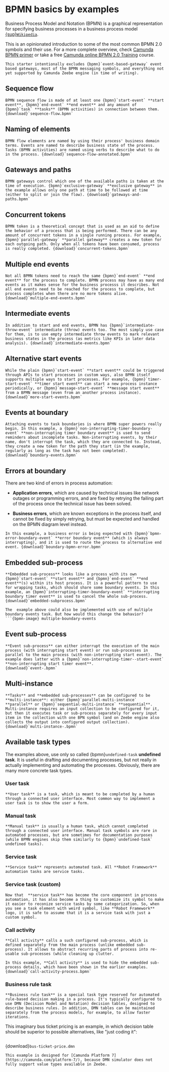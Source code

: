 # BPMN basics by examples

Business Process Model and Notation (BPMN) is a graphical representation for specifying business processes in a business process model [{sup}`Wikipedia`](https://en.wikipedia.org/wiki/Business_Process_Model_and_Notation).

This is an opinionated introduction to some of the most common BPMN 2.0 symbols and their use. For a more complete overview, check [Camunda BPMN primer](https://docs.camunda.io/docs/components/modeler/bpmn/bpmn-primer/) or take a free [Camunda online BPMN 2.0 Training](https://academy.camunda.com/camunda-bpmn) course.

```{note}
This starter intentionally excludes {bpmn}`event-based-gateway` event based gateways, most of the BPMN messaging symbols, and everything not yet supported by Camunda Zeebe engine (in time of writing).
```


## Sequence flow

```{bpmn-figure} sequence-flow
BPMN sequence flow is made of at least one {bpmn}`start-event` **start event**, {bpmn}`end-event` **end event** and any amount of {bpmn}`task` **tasks** (BPMN activities) in connection between them. {download}`sequence-flow.bpmn`
```

## Naming of elements

```{bpmn-figure} sequence-flow-annotated
BPMN flow elements are named by using their process' business domain terms. Events are named to describe business state of the process. Tasks (BPMN activities) are named using verbs to describe what to do in the process. {download}`sequence-flow-annotated.bpmn`
```

## Gateways and paths

```{bpmn-figure} gateways-and-paths
BPMN gateways control which one of the available paths is taken at the time of execution. {bpmn}`exclusive-gateway` **exclusive gateway** in the example allows only one path at time to be followed at time (either to split or join the flow). {download}`gateways-and-paths.bpmn`
```

## Concurrent tokens

```{bpmn-figure} concurrent-tokens
BPMN token is a theoretical concept that is used as an aid to define the behavior of a process that is being performed. There can be any amount of concurrent tokens in a single running process. For example, {bpmn}`parallel-gateway` **parallel gateway** creates a new token for each outgoing path. Only when all tokens have been consumed, process is really completed. {download}`concurrent-tokens.bpmn`
```

## Multiple end events

```{bpmn-figure} multiple-end-events
Not all BPMN tokens need to reach the same {bpmn}`end-event` **end event** for the process to complete. BPMN process may have as many end events as it makes sense for the business processs it describes. Not all end events need to be reached for the process to complete, but process completes when there are no more tokens alive. {download}`multiple-end-events.bpmn`
```

## Intermediate events

```{bpmn-figure} intermediate-events
In addition to start and end events, BPMN has {bpmn}`intermediate-throw-event` intermediate (throw) events too. The most simply use case for them, is to use empty intermediate throw events to mark relevant business states in the process (as metrics like KPIs in later data analysis). {download}`intermediate-events.bpmn`
```

## Alternative start events

```{bpmn-figure} more-start-events
While the plain {bpmn}`start-event` **start event** could be triggered through APIs to start processes in custom ways, also BPMN itself supports multiple ways to start processes. For example, {bpmn}`timer-start-event` **timer start event** can start a new process instance periodically, or {bpmn}`message-start-event` **message start event** from a BPMN message (even from an another process instance). {download}`more-start-events.bpmn`
```

## Events at boundary

```{bpmn-figure} boundary-events
Attaching events to task boundaries is where BPMN super powers really begin. In this example, a {bpmn}`non-interrupting-timer-boundary-event` **non-interrupting timer boundary event** is used to send reminders about incomplete tasks. Non-interrupting events, by their name, don't interrupt the task, which they are connected to. Instead, they create a new token for the path they start (in the example, regularly as long as the task has not been completed). {download}`boundary-events.bpmn`
```


## Errors at boundary

There are two kind of errors in process automation:

* **Application errors**, which are caused by technical issues like network outages or programming errors, and are fixed by retrying the failing part of the process once the technical issue has been solved.

* **Business errors**, which are known exceptions in the process itself, and cannot be fixed by simply retrying, but must be expected and handled on the BPMN diagram level instead.

```{bpmn-figure} boundary-bpmn-error
In this example, a business error is being expected with {bpmn}`bpmn-error-boundary-event` **error boundary event** (which is always interrupting), and it is used to route the process to alternative end event. {download}`boundary-bpmn-error.bpmn`
```


## Embedded sub-process

```{bpmn-figure} embedded-
**Embedded sub-process** looks like a process with its own {bpmn}`start-event` **start event** and {bpmn}`end-event` **end event**(s) within its host process. It is a powerful pattern to use  for wrapping tasks, which should share some boundary events. In this example, an {bpmn}`interrupting-timer-boundary-event` **interrupting boundary timer event** is used to cancel the whole sub-process. {download}`embedded-subprocess.bpmn`
```
```{note}
The  example above could also be implemented with use of multiple boundary events task. But how would this change the behavior?
```{bpmn-image} multiple-boundary-events
```


## Event sub-process

```{bpmn-figure} event-
**Event sub-process** can either interrupt the execution of the main process (with interrupting start event) or run sub-processes in parallel to the main process (with non-interrupting start event). The example does latter with a {bpmn}`non-interrupting-timer--start-event` **non-interrupting start timer event**.
{download}`event-.bpmn`
```

## Multi-instance

```{bpmn-figure} multi-instance-
**Tasks** and **embedded sub-processes** can be configured to be **multi-instance**: either {bpmn}`parallel-multi-instance` **parallel** or {bpmn}`sequential-multi-instance` **sequential**. Multi-instance requires an input collection to be configured for it, but then it executes task or sub-process separately for every input item in the collection with one BPN symbol (and on Zeebe engine also collects the output into configured output collection). {download}`multi-instance-.bpmn`
```

## Available task types

The examples above, use only so called {bpmn}`undefined-task` **undefined task**. It is useful in drafting and documenting processes, but not really in actually implementing and automating the processes. Obviously, there are many more concrete task types.


### User task

```{bpmn-figure} user-task
**User task** is a task, which is meant to be completed by a human through a connected user interface. Most common way to implement a user task is to show the user a form.
```


### Manual task

```{bpmn-figure} manual-task
**Manual task** is usually a human task, which cannot completed through a connected user interface. Manual task symbols are rare in automated processes, but are sometimes for documentation purposes (while BPMN engines skip them similarly to {bpmn}`undefined-task` undefined tasks).
```

### Service task

```{bpmn-figure} service-task
**Service task** represents automated task. All **Robot Framework** automation tasks are service tasks.
```


### Service task (custom)

```{bpmn-figure} robot-task
Now that  **service task** has become the core component in process automation, it has also become a thing to customize its symbol to make it easier to reconize service tasks by some categorization. So, when you see a task element with weird symbol, like **Robot Framework** logo, it is safe to assume that it is a service task with just a custom symbol.

```


### Call activity

```{bpmn-figure} call-activity-task
**Call activity** calls a such configured sub-process, which is defined separately from the main process (unlike embedded sub-process). It allows to abstract recurring parts of process into re-usable sub-processes (while cleaning up clutter.
```

```{bpmn-figure} call-activity-process
In this example, **Call activity** is used to hide the embedded sub-process details, which have been shown in the earlier examples.
{download}`call-activity-process.bpmn`
```

### Business rule task

```{bpmn-figure} business-rule-task
**Business rule task** is a special task type reserved for automated rule-based decision making in a process. It's typically configured to use DMN (Decision Model and Notation) decision tables, designed to describe business rules. In addition, DMN tables can be maintained separately from the process models, for example, to allow faster iterations.
```

This imaginary bus ticket pricing is an example, in which decision table should be superior to possible alternatives, like "just coding it":

```{dmn-html} bus-ticket-price
```
{download}`bus-ticket-price.dmn`

```{note}
This example is designed for [Camunda Platform 7](https://camunda.com/platform-7/), because DMN simulator does not fully support value types available in Zeebe.
```
